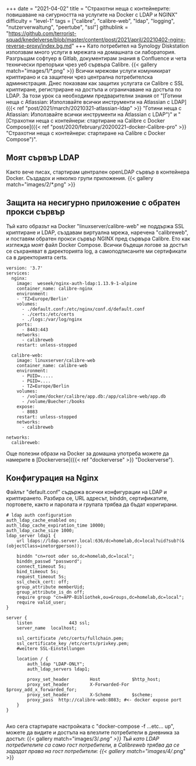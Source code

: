 +++
date = "2021-04-02"
title = "Страхотни неща с контейнерите: повишаване на сигурността на услугите на Docker с LDAP и NGINX"
difficulty = "level-1"
tags = ["calibre", "calibre-web", "ldap", "logging", "nutzerverwaltung", "peertube", "ssl"]
githublink = "https://github.com/terrorist-squad/knedelverse/blob/master/content/post/2021/april/20210402-nginx-reverse-proxy/index.bg.md"
+++
Като потребител на Synology Diskstation използвам много услуги в мрежата на домашната си лаборатория. Разгръщам софтуер в Gitlab, документирам знания в Confluence и чета технически препоръки чрез уеб сървъра Calibre.
{{< gallery match="images/1/*.png" >}}
Всички мрежови услуги комуникират криптирано и са защитени чрез централна потребителска администрация. Днес показвам как защитих услугата си Calibre с SSL криптиране, регистриране на достъпа и ограничаване на достъпа по LDAP. За този урок са необходими предварителни знания от "[Готини неща с Atlassian: Използвайте всички инструменти на Atlassian с LDAP]({{< ref "post/2021/march/20210321-atlassian-ldap" >}} "Готини неща с Atlassian: Използвайте всички инструменти на Atlassian с LDAP")" и "[Страхотни неща с контейнери: стартиране на Calibre с Docker Compose]({{< ref "post/2020/february/20200221-docker-Calibre-pro" >}} "Страхотни неща с контейнери: стартиране на Calibre с Docker Compose")".
## Моят сървър LDAP
Както вече писах, стартирам централен openLDAP сървър в контейнера Docker. Създадох и няколко групи приложения.
{{< gallery match="images/2/*.png" >}}

## Защита на несигурно приложение с обратен прокси сървър
Тъй като образът на Docker "linuxserver/calibre-web" не поддържа SSL криптиране и LDAP, създавам виртуална мрежа, наречена "calibreweb", и поставям обратен прокси сървър NGINX пред сървъра Calibre. Ето как изглежда моят файл Docker Compose. Всички бъдещи логове за достъп се съхраняват в директорията log, а самоподписаните ми сертификати са в директорията certs.
```
version: '3.7'
services:
  nginx: 
    image:  weseek/nginx-auth-ldap:1.13.9-1-alpine
    container_name: calibre-nginx
    environment:
    - 'TZ=Europe/Berlin'
    volumes:
      - ./default.conf:/etc/nginx/conf.d/default.conf
      - ./certs:/etc/certs
      - ./logs:/var/log/nginx
    ports:
      - 8443:443
    networks:
      - calibreweb
    restart: unless-stopped

  calibre-web:
    image: linuxserver/calibre-web
    container_name: calibre-web
    environment:
      - PUID=.....
      - PGID=....
      - TZ=Europe/Berlin
    volumes:
      - /volume/docker/calibre/app.db:/app/calibre-web/app.db
      - /volume/Buecher:/books
    expose:
      - 8083
    restart: unless-stopped
    networks:
      - calibreweb

networks:
  calibreweb:

```
Още полезни образи на Docker за домашна употреба можете да намерите в [Dockerverse]({{< ref "dockerverse" >}} "Dockerverse").
## Конфигурация на Nginx
Файлът "default.conf" съдържа всички конфигурации на LDAP и криптирането. Разбира се, URL адресът, binddn, сертификатите, портовете, както и паролата и групата трябва да бъдат коригирани.
```
# ldap auth configuration
auth_ldap_cache_enabled on;
auth_ldap_cache_expiration_time 10000;
auth_ldap_cache_size 1000;
ldap_server ldap1 {
    url ldaps://ldap.server.local:636/dc=homelab,dc=local?uid?sub?(&(objectClass=inetorgperson));

    binddn "cn=root oder so,dc=homelab,dc=local";
    binddn_passwd "password";
    connect_timeout 5s;
    bind_timeout 5s;
    request_timeout 5s;
    ssl_check_cert: off;
    group_attribute memberUid;
    group_attribute_is_dn off;
    require group "cn=APP-Bibliothek,ou=Groups,dc=homelab,dc=local";
    require valid_user;
}

server {
    listen              443 ssl;
    server_name  localhost;

    ssl_certificate /etc/certs/fullchain.pem;
    ssl_certificate_key /etc/certs/privkey.pem;
    #weitere SSL-Einstellungen

    location / {
        auth_ldap "LDAP-ONLY";
        auth_ldap_servers ldap1;

        proxy_set_header        Host            $http_host;
        proxy_set_header        X-Forwarded-For $proxy_add_x_forwarded_for;
        proxy_set_header        X-Scheme        $scheme;
        proxy_pass  http://calibre-web:8083; #<- docker expose port
    }
}


```
Ако сега стартирате настройката с "docker-compose -f ...etc... up", можете да видите и достъпа на влезлите потребители в дневника за достъп:
{{< gallery match="images/3/*.png" >}}
Тъй като LDAP потребителите са само гост потребители, в Calibreweb трябва да се зададат права на гост потребители:
{{< gallery match="images/4/*.png" >}}
